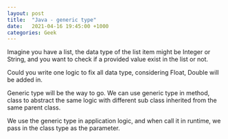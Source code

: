 ```yaml
---
layout: post
title:  "Java - generic type"
date:   2021-04-16 19:45:00 +1000
categories: Geek
---
```


Imagine you have a list, the data type of the list item might be Integer or String, and you want to check if a provided value exist in the list or not.

Could you write one logic to fix all data type, considering Float, Double will be added in.

Generic type will be the way to go. We can use generic type in method, class to abstract the same logic with different sub class inherited from the same parent class.  

We use the generic type <T> in application logic, and when call it in runtime, we pass in the class type as the parameter.




